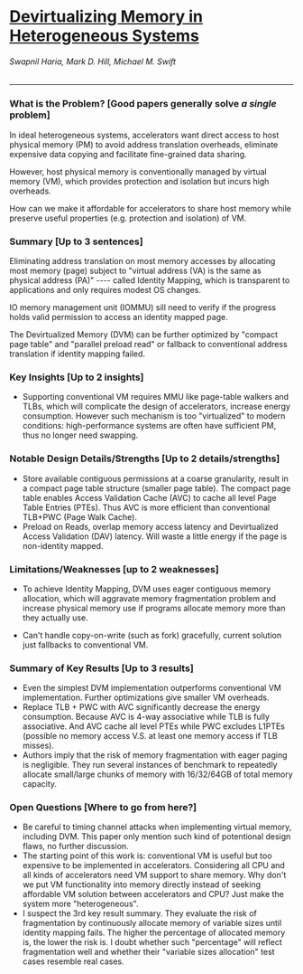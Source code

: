 # [Devirtualizing Memory in Heterogeneous Systems](http://research.cs.wisc.edu/multifacet/papers/asplos18_dvm.pdf)

###### Swapnil Haria, Mark D. Hill, Michael M. Swift

---

### What is the Problem? [Good papers generally solve *a single* problem]

In ideal heterogeneous systems, accelerators want direct access to host physical memory (PM) to avoid address translation overheads, eliminate expensive data copying and facilitate fine-grained data sharing.

However, host physical memory is conventionally managed by virtual memory (VM), which provides protection and isolation but incurs high overheads.

How can we make it affordable for accelerators to share host memory while preserve useful properties (e.g. protection and isolation) of VM.

### Summary [Up to 3 sentences]

Eliminating address translation on most memory accesses by allocating most memory (page) subject to "virtual address (VA) is the same as physical address (PA)" ---- called Identity Mapping, which is transparent to applications and only requires modest OS changes.

IO memory management unit (IOMMU) sill need to verify if the progress holds valid permission to access an identity mapped page.

The Devirtualized Memory (DVM) can be further optimized by "compact page table" and "parallel preload read" or fallback to conventional address translation if identity mapping failed.

### Key Insights [Up to 2 insights]

- Supporting conventional VM requires MMU like page-table walkers and TLBs, which will complicate the design of accelerators, increase energy consumption. However such mechanism is too "virtualized" to modern conditions: high-performance systems are often have sufficient PM, thus no longer need swapping.

### Notable Design Details/Strengths [Up to 2 details/strengths]

- Store available contiguous permissions at a coarse granularity, result in a compact page table structure (smaller page table). The compact page table enables Access Validation Cache (AVC)  to cache all level Page Table Entries (PTEs). Thus AVC is more efficient than conventional TLB+PWC (Page Walk Cache).
- Preload on Reads, overlap memory access latency and Devirtualized Access Validation (DAV) latency. Will waste a little energy if the page is non-identity mapped.

### Limitations/Weaknesses [up to 2 weaknesses]

- To achieve Identity Mapping, DVM uses eager contiguous memory allocation, which will aggravate memory fragmentation problem and increase physical memory use if programs allocate memory more than they actually use.

- Can't handle copy-on-write (such as fork) gracefully, current solution just fallbacks to conventional VM.

### Summary of Key Results [Up to 3 results]

- Even the simplest DVM implementation outperforms conventional VM implementation. Further optimizations give smaller VM overheads.
- Replace TLB + PWC with AVC significantly decrease the energy consumption. Because AVC is 4-way associative while TLB is fully associative. And AVC cache all level PTEs while PWC excludes L1PTEs (possible no memory access V.S. at least one memory access if TLB misses).
- Authors imply that the risk of memory fragmentation with eager paging is negligible. They run several instances of benchmark to repeatedly allocate small/large chunks of memory with 16/32/64GB of total memory capacity.

### Open Questions [Where to go from here?]

- Be careful to timing channel attacks when implementing virtual memory, including DVM. This paper only mention such kind of potentional design flaws, no further discussion.
- The starting point of this work is: conventional VM is useful but too expensive to be implemented in accelerators. Considering all CPU and all kinds of accelerators need VM support to share memory. Why don't we put VM functionality into memory directly instead of seeking affordable VM solution between accelerators and CPU? Just make the system more "heterogeneous".
- I suspect the 3rd key result summary. They evaluate the risk of fragmentation by continuously allocate memory of variable sizes until identity mapping fails. The higher the percentage of allocated memory is, the lower the risk is. I doubt whether such "percentage" will reflect fragmentation well and whether their "variable sizes allocation" test cases resemble real cases.